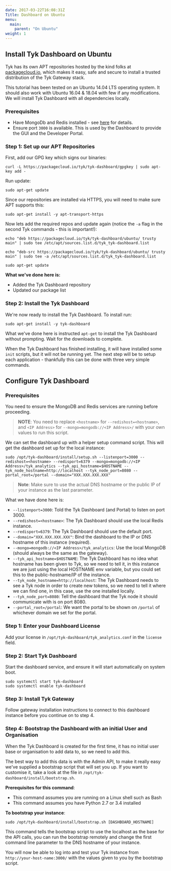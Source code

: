 ```yaml
---
date: 2017-03-22T16:08:31Z
Title: Dashboard on Ubuntu
menu:
  main:
    parent: "On Ubuntu"
weight: 1 
---
```


## <a name="install-tyk-dashboard-ubuntu"></a>Install Tyk Dashboard on Ubuntu

Tyk has its own APT repositories hosted by the kind folks at [packagecloud.io][1], which makes it easy, safe and secure to install a trusted distribution of the Tyk Gateway stack.

This tutorial has been tested on an Ubuntu 14.04 LTS operating system. It should also work with Ubuntu 16.04 & 18.04 with few if any modifications. We will install Tyk Dashboard with all dependencies locally.

### Prerequisites

*   Have MongoDb and Redis installed - see [here][2] for details.
*   Ensure port `3000` is available. This is used by the Dashboard to provide the GUI and the Developer Portal. 

### Step 1: Set up our APT Repositories

First, add our GPG key which signs our binaries:
```{.copyWrapper}
curl -L https://packagecloud.io/tyk/tyk-dashboard/gpgkey | sudo apt-key add -
```

Run update:
```{.copyWrapper}
sudo apt-get update
```

Since our repositories are installed via HTTPS, you will need to make sure APT supports this:
```{.copyWrapper}
sudo apt-get install -y apt-transport-https 
```

Now lets add the required repos and update again (notice the `-a` flag in the second Tyk commands - this is important!):
```{.copyWrapper}
echo "deb https://packagecloud.io/tyk/tyk-dashboard/ubuntu/ trusty main" | sudo tee /etc/apt/sources.list.d/tyk_tyk-dashboard.list

echo "deb-src https://packagecloud.io/tyk/tyk-dashboard/ubuntu/ trusty main" | sudo tee -a /etc/apt/sources.list.d/tyk_tyk-dashboard.list

sudo apt-get update
```

**What we've done here is:**

*   Added the Tyk Dashboard repository
*   Updated our package list

### Step 2: Install the Tyk Dashboard

We're now ready to install the Tyk Dashboard. To install run:

```{.copyWrapper}
sudo apt-get install -y tyk-dashboard
```

What we've done here is instructed `apt-get` to install the Tyk Dashboard without prompting. Wait for the downloads to complete.

When the Tyk Dashboard has finished installing, it will have installed some `init` scripts, but it will not be running yet. The next step will be to setup each application - thankfully this can be done with three very simple commands.

## <a name="configure-tyk-dashboard"></a> Configure Tyk Dashboard

### Prerequisites

You need to ensure the MongoDB and Redis services are running before proceeding.

> **NOTE**: You need to replace `<hostname>` for `--redishost=<hostname>`, and `<IP Address>` for `--mongo=mongodb://<IP Address>/` with your own values to run this script.

We can set the dashboard up with a helper setup command script. This will get the dashboard set up for the local instance:
```{.copyWrapper}
sudo /opt/tyk-dashboard/install/setup.sh --listenport=3000 --redishost=<hostname> --redisport=6379 --mongo=mongodb://<IP Address>/tyk_analytics --tyk_api_hostname=$HOSTNAME --tyk_node_hostname=http://localhost --tyk_node_port=8080 --portal_root=/portal --domain="XXX.XXX.XXX.XXX"
```

> **Note**: Make sure to use the actual DNS hostname or the public IP of your instance as the last parameter.

What we have done here is:

*   `--listenport=3000`: Told the Tyk Dashboard (and Portal) to listen on port 3000.
*   `--redishost=<hostname>`: The Tyk Dashboard should use the local Redis instance.
*   `--redisport=6379`: The Tyk Dashboard should use the default port.
*   `--domain="XXX.XXX.XXX.XXX"`: Bind the dashboard to the IP or DNS hostname of this instance (required).
*   `--mongo=mongodb://<IP Address>/tyk_analytics`: Use the local MongoDB (should always be the same as the gateway).
*   `--tyk_api_hostname=$HOSTNAME`: The Tyk Dashboard has no idea what hostname has been given to Tyk, so we need to tell it, in this instance we are just using the local HOSTNAME env variable, but you could set this to the public-hostname/IP of the instance.
*   `--tyk_node_hostname=http://localhost`: The Tyk Dashboard needs to see a Tyk node in order to create new tokens, so we need to tell it where we can find one, in this case, use the one installed locally.
*   `--tyk_node_port=8080`: Tell the dashboard that the Tyk node it should communicate with is on port 8080.
*   `--portal_root=/portal`: We want the portal to be shown on `/portal` of whichever domain we set for the portal.

### Step 1: Enter your Dashboard License

Add your license in `/opt/tyk-dashboard/tyk_analytics.conf` in the `license` field.

### Step 2: Start Tyk Dashboard

Start the dashboard service, and ensure it will start automatically on system boot.

```{.copyWrapper}
sudo systemctl start tyk-dashboard
sudo systemctl enable tyk-dashboard
```

### Step 3: Install Tyk Gateway

Follow gateway installation instructions to connect to this dashboard instance before you continue on to step 4.

### Step 4: Bootstrap the Dashboard with an initial User and Organisation

When the Tyk Dashboard is created for the first time, it has no initial user base or organisation to add data to, so we need to add this.

The best way to add this data is with the Admin API, to make it really easy we've supplied a bootstrap script that will set you up. If you want to customise it, take a look at the file in `/opt/tyk-dashboard/install/bootstrap.sh`.

**Prerequisites for this command**:

*   This command assumes you are running on a Linux shell such as Bash
*   This command assumes you have Python 2.7 or 3.4 installed

**To bootstrap your instance**:
```{.copyWrapper}
sudo /opt/tyk-dashboard/install/bootstrap.sh [DASHBOARD_HOSTNAME]
```

This command tells the bootstrap script to use the localhost as the base for the API calls, you can run the bootstrap remotely and change the first command line parameter to the DNS hostname of your instance.

You will now be able to log into and test your Tyk instance from `http://your-host-name:3000/` with the values given to you by the bootstrap script.

[1]: https://packagecloud.io/tyk
[2]: /docs/get-started/with-tyk-on-premise/installation/on-ubuntu/#prerequisites


